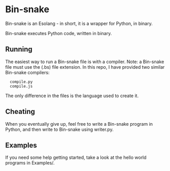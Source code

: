 # Bin-snake
Bin-snake is an Esolang - in short, it is a wrapper for Python, in binary.

Bin-snake executes Python code, written in binary. 

## Running
The easiest way to run a Bin-snake file is with a compiler. Note: a Bin-snake file must use the (.bs) file extension.
In this repo, I have provided two similar Bin-snake compilers:
```
  compile.py
  compile.js
```
The only difference in the files is the language used to create it. 

## Cheating
When you eventually give up, feel free to write a Bin-snake program in Python, and then write to Bin-snake using writer.py.

## Examples
If you need some help getting started, take a look at the hello world programs in Examples/.
